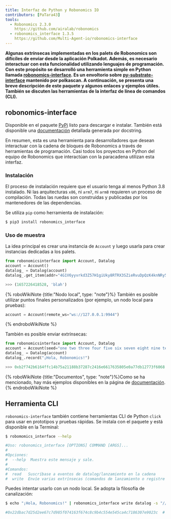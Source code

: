 ```yaml
---
title: Interfaz de Python y Robonomics IO
contributors: [PaTara43]
tools:
  - Robonomics 2.3.0
    https://github.com/airalab/robonomics
  - robonomics_interface 1.3.5
    https://github.com/Multi-Agent-io/robonomics-interface
---
```


**Algunas extrínsecas implementadas en los palets de Robonomics son difíciles de enviar desde la aplicación Polkadot. Además, es necesario interactuar con esta funcionalidad utilizando lenguajes de programación. Con este propósito se desarrolló una herramienta simple en Python llamada [robonomics-interface](https://github.com/Multi-Agent-io/robonomics-interface). Es un envoltorio sobre [py-substrate-interface](https://github.com/polkascan/py-substrate-interface) mantenido por polkascan. A continuación, se presenta una breve descripción de este paquete y algunos enlaces y ejemplos útiles. También se discuten las herramientas de la interfaz de línea de comandos (CLI).**

## robonomics-interface

Disponible en el paquete [PyPi](https://pypi.org/project/robonomics-interface/) listo para descargar e instalar.
También está disponible una [documentación](https://multi-agent-io.github.io/robonomics-interface/) detallada generada por docstring.

En resumen, esta es una herramienta para desarrolladores que desean interactuar con la cadena de bloques de Robonomics a través de herramientas de programación. Casi todos los proyectos en Python del equipo de Robonomics que interactúan con la paracadena utilizan esta interfaz.

### Instalación

El proceso de instalación requiere que el usuario tenga al menos Python 3.8 instalado. Ni las arquitecturas `x86`, ni `arm7`, ni `arm8` requieren un proceso de compilación. Todas las ruedas son construidas y publicadas por los mantenedores de las dependencias.

Se utiliza `pip` como herramienta de instalación:

```bash
$ pip3 install robonomics_interface
```

### Uso de muestra

La idea principal es crear una instancia de `Account` y luego usarla para crear instancias dedicadas a los palets.

```python
from robonomicsinterface import Account, Datalog
account = Account()
datalog_ = Datalog(account)
datalog_.get_item(addr="4G1V6yyvrkd3Z57H1giUky8RTRX3SZieRvuDpQzK4knNRy5R",index=2)

>>> (1657226418528, 'blah')
```

{% roboWikiNote {title:"Nodo local", type: "note"}%}
  También es posible utilizar puntos finales personalizados (por ejemplo, un nodo local para pruebas):

  ```python
  account = Account(remote_ws="ws://127.0.0.1:9944")
  ```
{% endroboWikiNote %}

También es posible enviar extrínsecas:

```python
from robonomicsinterface import Account, Datalog
account = Account(seed="one two three four five six seven eight nine ten eleven twelve")
datalog_ = Datalog(account)
datalog_.record("¡Hola, Robonomics!")

>>> 0xb2f742b6164ffc14b75a21188b37287c2416e6617635805e0a77db12773f6068  # este es un hash de extrínseco
```

{% roboWikiNote {title:"Documentos", type: "note"}%}Como se ha mencionado, hay más ejemplos disponibles en la página de [documentación](https://multi-agent-io.github.io/robonomics-interface/). {% endroboWikiNote %}

## Herramienta CLI

`robonomics-interface` también contiene herramientas CLI de Python `click` para usar en prototipos y pruebas rápidas. Se instala con el paquete y está disponible en la Terminal:

```bash
$ robomomics_interface --help

#Uso: robonomics_interface [OPTIONS] COMMAND [ARGS]...
#
#Opciones:
#  --help  Muestra este mensaje y sale.
#
#Comandos:
#  read   Suscríbase a eventos de datalog/lanzamiento en la cadena
#  write  Envíe varias extrínsecas (comandos de lanzamiento o registre datalogs)
```

Puedes intentar usarlo con un nodo local. Se adopta la filosofía de canalización:

```bash
$ echo "¡Hola, Robonomics!" | robonomics_interface write datalog -s "//Alice" --remote_ws "ws://127.0.0.1:9944"

#0x22dbac7d25d2ee67c7d985f074163f674c8c9b4c554e545ca4c7186307e9023c  # este es un hash de extrínseco
```